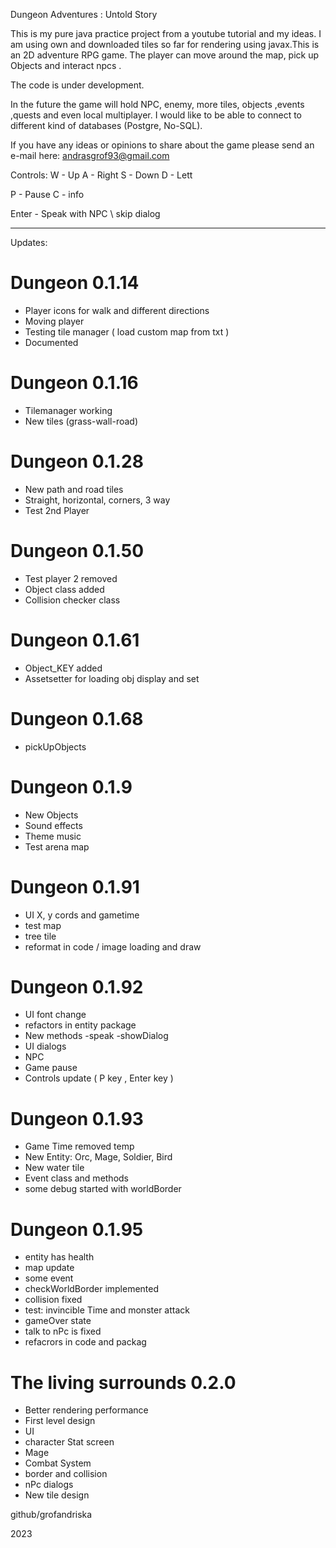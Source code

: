 Dungeon Adventures : Untold Story 

This is my pure java practice project from a youtube tutorial
and my ideas. I am using own and downloaded tiles
so far for rendering using javax.This is an 2D
adventure RPG game. The player can move around 
the map, pick up Objects and interact npcs .

The code is under development.

In the future the game will hold NPC, enemy, more tiles,
 objects ,events ,quests and even local multiplayer.
I would like to be able to connect to different
kind of databases (Postgre, No-SQL).

If you have any ideas or opinions to share about
the game please send an e-mail here:
andrasgrof93@gmail.com



Controls:
W - Up
A - Right
S - Down
D - Lett 

P - Pause
C - info

Enter - Speak with NPC \ skip dialog

------------------------------------------------------


Updates:
# Dungeon 0.1.14
- Player icons for walk and different directions
- Moving player
- Testing tile manager ( load custom map from txt )
- Documented

# Dungeon 0.1.16
- Tilemanager working 
- New tiles (grass-wall-road)

# Dungeon 0.1.28
- New path and road tiles 
- Straight, horizontal, corners, 3 way
- Test 2nd Player

# Dungeon 0.1.50
- Test player 2 removed 
- Object class added
- Collision checker class 

# Dungeon 0.1.61
- Object_KEY added  
- Assetsetter for loading obj display and set

# Dungeon 0.1.68
- pickUpObjects

# Dungeon 0.1.9
- New Objects 
- Sound effects 
- Theme music
- Test arena map

# Dungeon 0.1.91
- UI X, y cords and gametime
- test map 
- tree tile
- reformat in code / image loading and draw

# Dungeon 0.1.92
- UI font change 
- refactors in entity package
- New methods -speak -showDialog
- UI dialogs
- NPC
- Game pause
- Controls update ( P key , Enter key ) 

# Dungeon 0.1.93
- Game Time removed temp
- New Entity: Orc, Mage, Soldier, Bird
- New water tile
- Event class and methods
- some debug started with worldBorder 


# Dungeon 0.1.95

- entity has health
- map update 
- some event 
- checkWorldBorder implemented 
- collision fixed
- test: invincible Time and monster attack
- gameOver state 
- talk to nPc is fixed
- refacrors in code and packag

# The living surrounds 0.2.0

- Better rendering performance
- First level design
- UI 
- character Stat screen
- Mage
- Combat System
- border and collision
- nPc dialogs
- New tile design

github/grofandriska

2023
